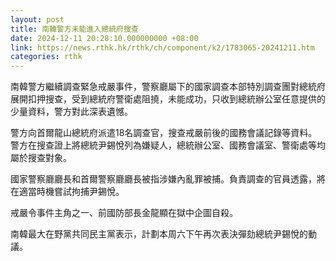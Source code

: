 ```yaml
---
layout: post
title: 南韓警方未能進入總統府搜查
date: 2024-12-11 20:28:10.000000000 +08:00
link: https://news.rthk.hk/rthk/ch/component/k2/1783065-20241211.htm
categories: rthk
---
```


南韓警方繼續調查緊急戒嚴事件，警察廳屬下的國家調查本部特別調查團對總統府展開扣押搜查，受到總統府警衛處阻撓，未能成功，只收到總統辦公室任意提供的少量資料，警方對此深表遺憾。

警方向首爾龍山總統府派遣18名調查官，搜查戒嚴前後的國務會議記錄等資料。警方在搜查證上將總統尹錫悅列為嫌疑人，總統辦公室、國務會議室、警衛處等均屬於搜查對象。

國家警察廳廳長和首爾警察廳廳長被指涉嫌內亂罪被捕。負責調查的官員透露，將在適當時機嘗試拘捕尹錫悅。

戒嚴令事件主角之一、前國防部長金龍顯在獄中企圖自殺。

南韓最大在野黨共同民主黨表示，計劃本周六下午再次表決彈劾總統尹錫悅的動議。
